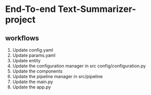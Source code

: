 # End-To-end Text-Summarizer-project

## workflows

1. Update config.yaml
2. Update params.yaml
3. Update entity
4. Update the configuration manager in src config/configuration.py
5. Update the components 
6. Update the pipeline manager in src/pipeline
7. Update the main.py
8. Update the app.py
